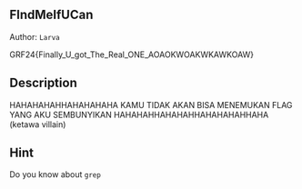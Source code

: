 ## FIndMeIfUCan
Author: `Larva`

GRF24{Finally_U_got_The_Real_ONE_AOAOKWOAKWKAWKOAW}

## Description
HAHAHAHAHHAHAHAHAHA KAMU TIDAK AKAN BISA MENEMUKAN FLAG YANG AKU SEMBUNYIKAN HAHAHAHHAHAHAHHAHAHAHAHHAHA (ketawa villain)

## Hint
Do you know about `grep`
